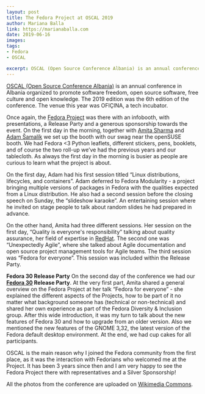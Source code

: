 ```yaml
---
layout: post
title: The Fedora Project at OSCAL 2019
author: Mariana Balla
link: https://marianaballa.com
date: 2019-06-16
images: 
tags:
- Fedora
- OSCAL

excerpt: OSCAL (Open Source Conference Albania) is an annual conference in Albania organized to promote software freedom, open source software, free culture and open knowledge. Once again, the Fedora Project was at OSCAL with an infobooth, with presentations, a Release Party and a generous sponsorship towards the event.[…]
---
```


[OSCAL (Open Source Conference Albania)](https://oscal.openlabs.cc/) is an annual conference in Albania organized to promote software freedom, open source software, free culture and open knowledge. The 2019 edition was the 6th  edition of the conference. The venue this year was OFIÇINA, a tech incubator. 

Once again, the [Fedora Project](https://start.fedoraproject.org/) was there with an infobooth, with presentations, a Release Party and a generous sponsorship towards the event. On the first day in the morning, together with [Amita Sharma](https://twitter.com/AmitaSharma6) and [Adam Šamalík](https://twitter.com/adsamalik) we set up the booth with our swag near the openSUSE booth. We had Fedora <3 Python leaflets, different stickers, pens, booklets, and of course the two roll-up we’ve had the previous years and our tablecloth. As always the first day in the morning is busier as people are curious to learn what the project is about.  


On the first day, Adam had his first session titled “Linux distributions, lifecycles, and containers”. Adam deferred to Fedora Modularity - a project bringing multiple versions of packages in Fedora with the qualities expected from a Linux distribution. He also had a second session before the closing speech on Sunday, the “slideshow karaoke”. An entertaining session where he invited on stage people to talk about random slides he had prepared in advance. 

On the other hand, Amita had three different sessions. Her session on the first day, “Quality is everyone's responsibility” talking about quality assurance, her field of expertise in [RedHat](https://www.redhat.com/en). The second one was “Unexpectedly Agile”, where she talked about Agile documentation and open source project management tools for Agile teams. The third session was “Fedora for everyone”. This session was included within the Release Party.

**Fedora 30 Release Party** 
On the second day of the conference we had our **[Fedora 30](https://fedoramagazine.org/announcing-fedora-30/) Release Party**. At the very first part, Amita shared a general overview on the Fedora Project at her talk “Fedora for everyone” - she explained the different aspects of the Projects, how to be part of it no matter what background someone has (technical or non-technical) and shared her own experience as part of the Fedora Diversity & Inclusion group. After this wide introduction, it was my turn to talk about the new features of Fedora 30 and how to upgrade from an older version. Also we mentioned the new features of the GNOME 3,32, the latest version of the Fedora default desktop environment. At the end, we had cup cakes for all participants. 


OSCAL is the main reason why I joined the Fedora community from the first place, as it was the interaction with Fedorians who welcomed me at the Project. It has been 3 years since then and I am very happy to see the Fedora Project there with representatives and a Silver Sponsorship! 

All the photos from the conference are uploaded on [Wikimedia Commons](https://commons.wikimedia.org/wiki/Category:OSCAL_2019).
